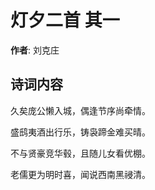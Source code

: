 # 灯夕二首  其一

**作者**: 刘克庄

## 诗词内容

久矣庞公懒入城，偶逢节序尚牵情。

盛鸱夷酒出行乐，铸袅蹄金难买晴。

不与贤豪竞华毂，且随儿女看优棚。

老儒更为明时喜，闻说西南黑祲清。

